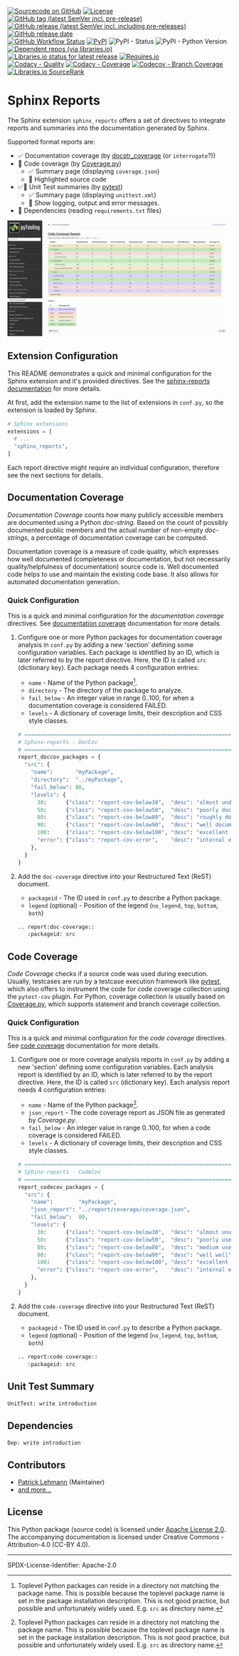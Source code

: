 [![Sourcecode on GitHub](https://img.shields.io/badge/pyTooling-sphinx--reports-323131.svg?logo=github&longCache=true)](https://github.com/pyTooling/sphinx-reports)
[![License](https://img.shields.io/badge/code%20license-Apache%20License%2C%202.0-lightgrey?logo=GitHub)](LICENSE.md)
[![GitHub tag (latest SemVer incl. pre-release)](https://img.shields.io/github/v/tag/pyTooling/sphinx-reports?logo=GitHub&include_prereleases)](https://github.com/pyTooling/sphinx-reports/tags)
[![GitHub release (latest SemVer incl. including pre-releases)](https://img.shields.io/github/v/release/pyTooling/sphinx-reports?logo=GitHub&include_prereleases)](https://github.com/pyTooling/sphinx-reports/releases/latest)
[![GitHub release date](https://img.shields.io/github/release-date/pyTooling/sphinx-reports?logo=GitHub&)](https://github.com/pyTooling/sphinx-reports/releases)  
[![GitHub Workflow Status](https://img.shields.io/github/actions/workflow/status/pyTooling/sphinx-reports/Pipeline.ymllabel=Workflow&logo=GitHub)](https://github.com/pyTooling/sphinx-reports/actions?query=workflow%3A%22Test%2C+Coverage+and+Release%22)
[![PyPI](https://img.shields.io/pypi/v/sphinx-reports?logo=PyPI)](https://pypi.org/project/sphinx-reports/)
![PyPI - Status](https://img.shields.io/pypi/status/sphinx-reports?logo=PyPI)
![PyPI - Python Version](https://img.shields.io/pypi/pyversions/sphinx-reports?logo=PyPI)
[![Dependent repos (via libraries.io)](https://img.shields.io/librariesio/dependent-repos/pypi/sphinx-reports)](https://github.com/pyTooling/sphinx-reports/network/dependents)  
[![Libraries.io status for latest release](https://img.shields.io/librariesio/release/pypi/sphinx-reports)](https://libraries.io/github/pyTooling/sphinx-reports)
[![Requires.io](https://img.shields.io/requires/github/pyTooling/sphinx-reports)](https://requires.io/github/pyTooling/sphinx-reports/requirements/?branch=master)  
[![Codacy - Quality](https://img.shields.io/codacy/grade/9a89bbc1d2c04a699ea14abea75588c7?logo=Codacy)](https://www.codacy.com/manual/pyTooling/sphinx-reports)
[![Codacy - Coverage](https://img.shields.io/codacy/coverage/9a89bbc1d2c04a699ea14abea75588c7?logo=Codacy)](https://www.codacy.com/manual/pyTooling/sphinx-reports)
[![Codecov - Branch Coverage](https://img.shields.io/codecov/c/github/pyTooling/sphinx-reports?logo=Codecov)](https://codecov.io/gh/pyTooling/sphinx-reports)
[![Libraries.io SourceRank](https://img.shields.io/librariesio/sourcerank/pypi/sphinx-reports)](https://libraries.io/github/pyTooling/sphinx-reports/sourcerank)  
<!-- [![Read the Docs](https://img.shields.io/readthedocs/sphinx-reports)](https://pyVersioning.readthedocs.io/en/latest/) -->


# Sphinx Reports

The Sphinx extension `sphinx_reports` offers a set of directives to integrate reports and summaries into the
documentation generated by Sphinx.

Supported format reports are:
* ✅ Documentation coverage (by [docstr_coverage](https://github.com/HunterMcGushion/docstr_coverage) (or `interrogate`?))
* 🚧 Code coverage (by [Coverage.py](https://github.com/nedbat/coveragepy))
  * ✅ Summary page (displaying `coverage.json`)
  * 🚧 Highlighted source code
* ✅🚧 Unit Test summaries (by [pytest](https://github.com/pytest-dev/pytest))
  * ✅ Summary page (displaying `unittest.xml`)
  * 🚧 Show logging, output and error messages.
* 🚧 Dependencies (reading `requirements.txt` files)

![Code Coverage Summary Page](.github/CodeCoverage.png)


## Extension Configuration

This README demonstrates a quick and minimal configuration for the Sphinx extension and it's provided directives. See
the [sphinx-reports documentation](https://pyTooling.github.io/sphinx-reports) for more details.

At first, add the extension name to the list of extensions in `conf.py`, so the extension is loaded by Sphinx.

```Python
# Sphinx extensions
extensions = [
  # ...
  "sphinx_reports",
]
```

Each report directive might require an individual configuration, therefore see the next sections for details.

## Documentation Coverage

*Documentation Coverage* counts how many publicly accessible members are documented using a Python *doc-string*. Based
on the count of possibly documented public members and the actual number of non-empty *doc-strings*, a percentage of
documentation coverage can be computed.

Documentation coverage is a measure of code quality, which expresses how well documented (completeness or documentation,
but not necessarily quality/helpfulness of documentation) source code is. Well documented code helps to use and maintain
the existing code base. It also allows for automated documentation generation.


### Quick Configuration

This is a quick and minimal configuration for the *documentation coverage* directives.
See [documentation coverage](https://pyTooling.github.io/sphinx-reports/DocCov/index.html) documentation for more
details.

1. Configure one or more Python packages for documentation coverage analysis in `conf.py` by adding a new 'section' 
   defining some configuration variables. Each package is identified by an ID, which is later referred to by the report
   directive. Here, the ID is called `src` (dictionary key). Each package needs 4 configuration entries:

   * `name` - Name of the Python package[^1].
   * `directory` - The directory of the package to analyze.
   * `fail_below` - An integer value in range 0..100, for when a documentation coverage is considered FAILED.
   * `levels` - A dictionary of coverage limits, their description and CSS style classes.

   ```Python
   # ==============================================================================
   # Sphinx-reports - DocCov
   # ==============================================================================
   report_doccov_packages = {
     "src": {
       "name":       "myPackage",
       "directory":  "../myPackage",
       "fail_below": 80,
       "levels": {
         30:      {"class": "report-cov-below30",  "desc": "almost undocumented"},
         50:      {"class": "report-cov-below50",  "desc": "poorly documented"},
         80:      {"class": "report-cov-below80",  "desc": "roughly documented"},
         90:      {"class": "report-cov-below90",  "desc": "well documented"},
         100:     {"class": "report-cov-below100", "desc": "excellent documented"},
         "error": {"class": "report-cov-error",    "desc": "internal error"},
       },
     }
   }
   ```
2. Add the `doc-coverage` directive into your Restructured Text (ReST) document.
   
   * `packageid` - The ID used in `conf.py` to describe a Python package.
   * `legend` (optional) - Position of the legend (`no_legend`, `top`, `bottom`, `both`)

   ```Python
   .. report:doc-coverage::
      :packageid: src
   ```

## Code Coverage

*Code Coverage* checks if a source code was used during execution. Usually, testcases are run by a testcase execution
framework like [pytest](https://github.com/pytest-dev/pytest), which also offers to instrument the code for code
coverage collection using the `pytest-cov` plugin. For Python, coverage collection is usually based on
[Coverage.py](https://github.com/nedbat/coveragepy>), which supports statement and branch coverage collection.

### Quick Configuration

This is a quick and minimal configuration for the *code coverage* directives.
See [code coverage](https://pyTooling.github.io/sphinx-reports/CodeCov/index.html) documentation for more
details.

1. Configure one or more coverage analysis reports in `conf.py` by adding a new 'section' defining some configuration
   variables. Each analysis report is identified by an ID, which is later referred to by the report directive. Here, the
   ID is called ``src`` (dictionary key). Each analysis report needs 4 configuration entries:

   * `name` - Name of the Python package[^1].
   * `json_report` - The code coverage report as JSON file as generated by *Coverage.py*.
   * `fail_below` - An integer value in range 0..100, for when a code coverage is considered FAILED.
   * `levels` - A dictionary of coverage limits, their description and CSS style classes.

   ```Python
   # ==============================================================================
   # Sphinx-reports - CodeCov
   # ==============================================================================
   report_codecov_packages = {
     "src": {
       "name":        "myPackage",
       "json_report": "../report/coverage/coverage.json",
       "fail_below":  80,
       "levels": {
         30:      {"class": "report-cov-below30",  "desc": "almost unused"},
         50:      {"class": "report-cov-below50",  "desc": "poorly used"},
         80:      {"class": "report-cov-below80",  "desc": "medium used"},
         90:      {"class": "report-cov-below90",  "desc": "well well"},
         100:     {"class": "report-cov-below100", "desc": "excellent used"},
         "error": {"class": "report-cov-error",    "desc": "internal error"},
       },
     }
   }
   ```
2. Add the `code-coverage` directive into your Restructured Text (ReST) document.
   
   * `packageid` - The ID used in `conf.py` to describe a Python package.
   * `legend` (optional) - Position of the legend (`no_legend`, `top`, `bottom`, `both`)

   ```Python
   .. report:code-coverage::
      :packageid: src
   ```

## Unit Test Summary

```
UnitTest: write introduction
```


## Dependencies

```
Dep: write introduction
```


## Contributors

* [Patrick Lehmann](https://github.com/Paebbels) (Maintainer)
* [and more...](https://GitHub.com/pyTooling/sphinx-reports/graphs/contributors)


## License

This Python package (source code) is licensed under [Apache License 2.0](LICENSE.md).  
The accompanying documentation is licensed under Creative Commons - Attribution-4.0 (CC-BY 4.0).


-------------------------

SPDX-License-Identifier: Apache-2.0


[^1]: Toplevel Python packages can reside in a directory not matching the package name. This is possible because the
      toplevel package name is set in the package installation description. This is not good practice, but possible and
      unfortunately widely used. E.g. `src` as directory name.
